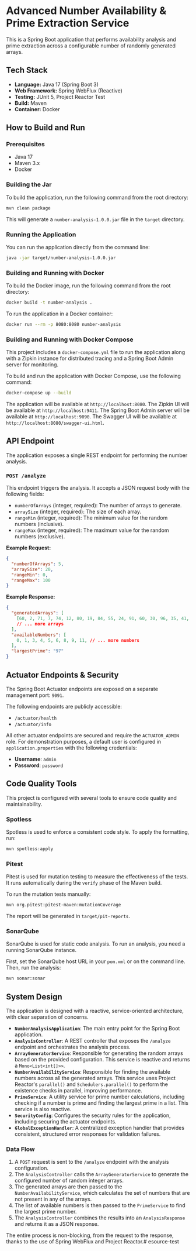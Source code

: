 # Advanced Number Availability & Prime Extraction Service

This is a Spring Boot application that performs availability analysis and prime extraction across a configurable number of randomly generated arrays.

## Tech Stack

- **Language:** Java 17 (Spring Boot 3)
- **Web Framework:** Spring WebFlux (Reactive)
- **Testing:** JUnit 5, Project Reactor Test
- **Build:** Maven
- **Container:** Docker

## How to Build and Run

### Prerequisites

- Java 17
- Maven 3.x
- Docker

### Building the Jar

To build the application, run the following command from the root directory:

```bash
mvn clean package
```

This will generate a `number-analysis-1.0.0.jar` file in the `target` directory.

### Running the Application

You can run the application directly from the command line:

```bash
java -jar target/number-analysis-1.0.0.jar
```

### Building and Running with Docker

To build the Docker image, run the following command from the root directory:

```bash
docker build -t number-analysis .
```

To run the application in a Docker container:

```bash
docker run --rm -p 8080:8080 number-analysis
```

### Building and Running with Docker Compose

This project includes a `docker-compose.yml` file to run the application along with a Zipkin instance for distributed tracing and a Spring Boot Admin server for monitoring.

To build and run the application with Docker Compose, use the following command:

```bash
docker-compose up --build
```

The application will be available at `http://localhost:8080`.
The Zipkin UI will be available at `http://localhost:9411`.
The Spring Boot Admin server will be available at `http://localhost:9090`.
The Swagger UI will be available at `http://localhost:8080/swagger-ui.html`.

## API Endpoint

The application exposes a single REST endpoint for performing the number analysis.

### `POST /analyze`

This endpoint triggers the analysis. It accepts a JSON request body with the following fields:

- `numberOfArrays` (integer, required): The number of arrays to generate.
- `arraySize` (integer, required): The size of each array.
- `rangeMin` (integer, required): The minimum value for the random numbers (inclusive).
- `rangeMax` (integer, required): The maximum value for the random numbers (exclusive).

**Example Request:**

```json
{
  "numberOfArrays": 5,
  "arraySize": 20,
  "rangeMin": 0,
  "rangeMax": 100
}
```

**Example Response:**

```json
{
  "generatedArrays": [
    [68, 2, 71, 7, 74, 12, 80, 19, 84, 55, 24, 91, 60, 30, 96, 35, 41, 10, 46, 50],
    // ... more arrays
  ],
  "availableNumbers": [
    0, 1, 3, 4, 5, 6, 8, 9, 11, // ... more numbers
  ],
  "largestPrime": "97"
}
```

## Actuator Endpoints & Security

The Spring Boot Actuator endpoints are exposed on a separate management port: `9091`.

The following endpoints are publicly accessible:
- `/actuator/health`
- `/actuator/info`

All other actuator endpoints are secured and require the `ACTUATOR_ADMIN` role. For demonstration purposes, a default user is configured in `application.properties` with the following credentials:
- **Username**: `admin`
- **Password**: `password`

## Code Quality Tools

This project is configured with several tools to ensure code quality and maintainability.

### Spotless

Spotless is used to enforce a consistent code style. To apply the formatting, run:

```bash
mvn spotless:apply
```

### Pitest

Pitest is used for mutation testing to measure the effectiveness of the tests. It runs automatically during the `verify` phase of the Maven build.

To run the mutation tests manually:

```bash
mvn org.pitest:pitest-maven:mutationCoverage
```

The report will be generated in `target/pit-reports`.

### SonarQube

SonarQube is used for static code analysis. To run an analysis, you need a running SonarQube instance.

First, set the SonarQube host URL in your `pom.xml` or on the command line. Then, run the analysis:

```bash
mvn sonar:sonar
```

## System Design

The application is designed with a reactive, service-oriented architecture, with clear separation of concerns.

- **`NumberAnalysisApplication`**: The main entry point for the Spring Boot application.
- **`AnalysisController`**: A REST controller that exposes the `/analyze` endpoint and orchestrates the analysis process.
- **`ArrayGeneratorService`**: Responsible for generating the random arrays based on the provided configuration. This service is reactive and returns a `Mono<List<int[]>>`.
- **`NumberAvailabilityService`**: Responsible for finding the available numbers across all the generated arrays. This service uses Project Reactor's `parallel()` and `Schedulers.parallel()` to perform the existence checks in parallel, improving performance.
- **`PrimeService`**: A utility service for prime number calculations, including checking if a number is prime and finding the largest prime in a list. This service is also reactive.
- **`SecurityConfig`**: Configures the security rules for the application, including securing the actuator endpoints.
- **`GlobalExceptionHandler`**: A centralized exception handler that provides consistent, structured error responses for validation failures.

### Data Flow

1. A `POST` request is sent to the `/analyze` endpoint with the analysis configuration.
2. The `AnalysisController` calls the `ArrayGeneratorService` to generate the configured number of random integer arrays.
3. The generated arrays are then passed to the `NumberAvailabilityService`, which calculates the set of numbers that are not present in any of the arrays.
4. The list of available numbers is then passed to the `PrimeService` to find the largest prime number.
5. The `AnalysisController` combines the results into an `AnalysisResponse` and returns it as a JSON response.

The entire process is non-blocking, from the request to the response, thanks to the use of Spring WebFlux and Project Reactor.#   e s o u r c e - t e s t  
 
